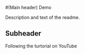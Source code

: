 #(Main header) Demo

Description and text of the readme.

## Subheader

Following the turtorial on YouTube

